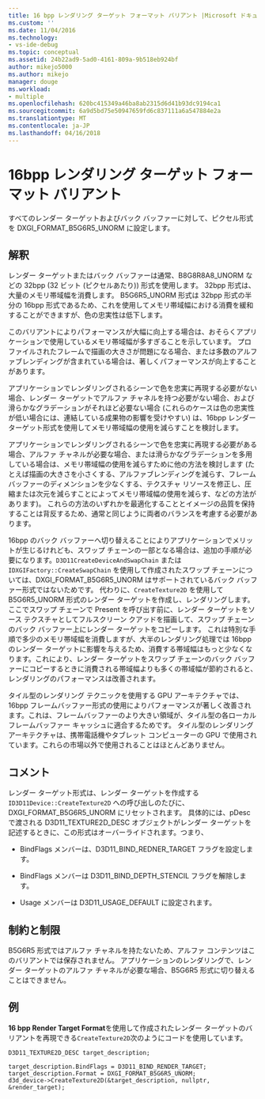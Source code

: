 ```yaml
---
title: 16 bpp レンダリング ターゲット フォーマット バリアント |Microsoft ドキュメント
ms.custom: ''
ms.date: 11/04/2016
ms.technology:
- vs-ide-debug
ms.topic: conceptual
ms.assetid: 24b22ad9-5ad0-4161-809a-9b518eb924bf
author: mikejo5000
ms.author: mikejo
manager: douge
ms.workload:
- multiple
ms.openlocfilehash: 620bc415349a46ba8ab2315d6d41b93dc9194ca1
ms.sourcegitcommit: 6a9d5bd75e50947659fd6c837111a6a547884e2a
ms.translationtype: MT
ms.contentlocale: ja-JP
ms.lasthandoff: 04/16/2018
---
```

# <a name="16bpp-render-target-format-variant"></a>16bpp レンダリング ターゲット フォーマット バリアント
すべてのレンダー ターゲットおよびバック バッファーに対して、ピクセル形式を DXGI_FORMAT_B5G6R5_UNORM に設定します。  
  
## <a name="interpretation"></a>解釈  
 レンダー ターゲットまたはバック バッファーは通常、B8G8R8A8_UNORM などの 32bpp (32 ビット (ピクセルあたり)) 形式を使用します。 32bpp 形式は、大量のメモリ帯域幅を消費します。 B5G6R5_UNORM 形式は 32bpp 形式の半分の 16bpp 形式であるため、これを使用してメモリ帯域幅における消費を緩和することができますが、色の忠実性は低下します。  
  
 このバリアントによりパフォーマンスが大幅に向上する場合は、おそらくアプリケーションで使用しているメモリ帯域幅が多すぎることを示しています。 プロファイルされたフレームで描画の大きさが問題になる場合、または多数のアルファブレンディングが含まれている場合は、著しくパフォーマンスが向上することがあります。  
  
 アプリケーションでレンダリングされるシーンで色を忠実に再現する必要がない場合、レンダー ターゲットでアルファ チャネルを持つ必要がない場合、および滑らかなグラデーションがそれほど必要ない場合 (これらのケースは色の忠実性が低い場合には、連結している成果物の影響を受けやすい) は、16bpp レンダー ターゲット形式を使用してメモリ帯域幅の使用を減らすことを検討します。  
  
 アプリケーションでレンダリングされるシーンで色を忠実に再現する必要がある場合、アルファ チャネルが必要な場合、または滑らかなグラデーションを多用している場合は、メモリ帯域幅の使用を減らすために他の方法を検討します (たとえば描画の大きさを小さくする、アルファブレンディングを減らす、フレームバッファーのディメンションを少なくする、テクスチャ リソースを修正し、圧縮または次元を減らすことによってメモリ帯域幅の使用を減らす、などの方法があります)。 これらの方法のいずれかを最適化することとイメージの品質を保持することは背反するため、通常と同じように両者のバランスを考慮する必要があります。  
  
 16bpp のバック バッファーへ切り替えることによりアプリケーションでメリットが生じるけれども、スワップ チェーンの一部となる場合は、追加の手順が必要になります。`D3D11CreateDeviceAndSwapChain` または `IDXGIFactory::CreateSwapChain` を使用して作成されたスワップ チェーンについては、DXGI_FORMAT_B5G6R5_UNORM はサポートされているバック バッファー形式ではないためです。 代わりに、`CreateTexture2D` を使用して B5G6R5_UNORM 形式のレンダー ターゲットを作成し、レンダリングします。 ここでスワップ チェーンで Present を呼び出す前に、レンダー ターゲットをソース テクスチャとしてフルスクリーン クアッドを描画して、スワップ チェーンのバック バッファー上にレンダー ターゲットをコピーします。 これは特別な手順で多少のメモリ帯域幅を消費しますが、大半のレンダリング処理では 16bpp のレンダー ターゲットに影響を与えるため、消費する帯域幅はもっと少なくなります。これにより、レンダー ターゲットをスワップ チェーンのバック バッファーにコピーするときに消費される帯域幅よりも多くの帯域幅が節約されると、レンダリングのパフォーマンスは改善されます。  
  
 タイル型のレンダリング テクニックを使用する GPU アーキテクチャでは、16bpp フレームバッファー形式の使用によりパフォーマンスが著しく改善されます。これは、フレームバッファーのより大きい領域が、タイル型の各ローカル フレームバッファー キャッシュに適合するためです。 タイル型のレンダリング アーキテクチャは、携帯電話機やタブレット コンピューターの GPU で使用されています。これらの市場以外で使用されることはほとんどありません。  
  
## <a name="remarks"></a>コメント  
 レンダー ターゲット形式は、レンダー ターゲットを作成する `ID3D11Device::CreateTexture2D` への呼び出しのたびに、DXGI_FORMAT_B5G6R5_UNORM にリセットされます。 具体的には、pDesc で渡される D3D11_TEXTURE2D_DESC オブジェクトがレンダー ターゲットを記述するときに、この形式はオーバーライドされます。つまり、  
  
-   BindFlags メンバーは、D3D11_BIND_REDNER_TARGET フラグを設定します。  
  
-   BindFlags メンバーは D3D11_BIND_DEPTH_STENCIL フラグを解除します。  
  
-   Usage メンバーは D3D11_USAGE_DEFAULT に設定されます。  
  
## <a name="restrictions-and-limitations"></a>制約と制限  
 B5G6R5 形式ではアルファ チャネルを持たないため、アルファ コンテンツはこのバリアントでは保存されません。 アプリケーションのレンダリングで、レンダー ターゲットのアルファ チャネルが必要な場合、B5G6R5 形式に切り替えることはできません。  
  
## <a name="example"></a>例  
 **16 bpp Render Target Format**を使用して作成されたレンダー ターゲットのバリアントを再現できる`CreateTexture2D`次のようにコードを使用しています。  
  
```  
D3D11_TEXTURE2D_DESC target_description;  
  
target_description.BindFlags = D3D11_BIND_RENDER_TARGET;  
target_description.Format = DXGI_FORMAT_B5G6R5_UNORM;  
d3d_device->CreateTexture2D(&target_description, nullptr, &render_target);  
```
